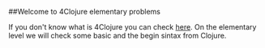 ##Welcome to 4Clojure elementary problems

If you don't know what is 4Clojure you can check [here](https://www.4clojure.com/ "4Clojure Website").
On the elementary level we will check some basic and the begin sintax from Clojure. 
